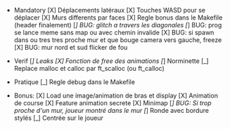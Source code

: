 - Mandatory
[X] Déplacements latéraux
[X] Touches WASD pour se déplacer
[X] Murs differents par faces
[X] Regle bonus dans le Makefile (header finalement)
[_] BUG: glitch a travers les diagonales
[_] BUG: prog se lance meme sans map ou avec chemin invalide
[X] BUG: si spawn dans ou tres tres proche mur et que bouge camera vers gauche, freeze
[X] BUG: mur nord et sud flicker de fou

- Verif
[_] Leaks
    [X] Fonction de free des animations
[_] Norminette
[_] Replace malloc et calloc par ft_scalloc (ou ft_calloc)

- Pratique
[_] Regle debug dans le Makefile

- Bonus:
[X] Load une image/animation de bras et display
    [X] Animation de course
    [X] Feature animation secrete
[X] Minimap
    [_] BUG: Si trop proche d'un mur, joueur montré dans le mur
    [_] Ronde avec bordure stylés
    [_] Centrée sur le joueur
